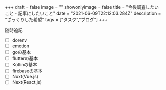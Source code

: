 +++
draft = false
image = ""
showonlyimage = false
title = "今後調査したいこと・記事にしたいこと"
date = "2021-06-09T22:12:03.284Z"
description = "ざっくりした希望"
tags = ["タスク","ブログ"]
+++

随時追記

- [ ] dorenv
- [ ] emotion
- [ ] goの基本
- [ ] flutterの基本
- [ ] Kotlinの基本
- [ ] firebaseの基本
- [ ] Nuxt(Vue.js)
- [ ] Next(React.js)